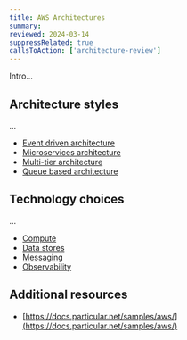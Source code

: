 ```yaml
---
title: AWS Architectures
summary:
reviewed: 2024-03-14
suppressRelated: true
callsToAction: ['architecture-review']
---
```


Intro...

## Architecture styles

...

* [Event driven architecture](/architecture/aws/event-driven-architecture.md)
* [Microservices architecture](/architecture/aws/microservices.md)
* [Multi-tier architecture](/architecture/aws/multi-tier-architecture.md)
* [Queue based architecture](/architecture/aws/queue-based-architecture.md)

## Technology choices

...

* [Compute](/architecture/aws/compute.md)
* [Data stores](/architecture/aws/data-stores.md)
* [Messaging](/architecture/aws/messaging.md)
* [Observability](/architecture/aws/observability.md)

## Additional resources

* [https://docs.particular.net/samples/aws/](https://docs.particular.net/samples/aws/)